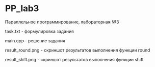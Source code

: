 # PP_lab3
Параллельное программирование, лабораторная №3

task.txt - формулировка задания

main.cpp - решение задания

result_round.png - скриншот результатов выполнения функции round

result_shift.png - скриншот результатов выполнения функции shift
